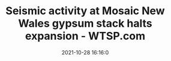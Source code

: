 ---
"title": "Seismic activity at Mosaic New Wales gypsum stack halts expansion - WTSP.com"
"date": "2021-10-28 16:16:0"
"feed_name": "GOOGLENEWSDRILLING"
"feed_website": "https://news.google.com/search?q=drilling%2Bincident&hl=en-US&gl=US&ceid=US:en"
"feed_rss": "https://news.google.com/rss/search?q=drilling%2Bincident&hl=en-US&gl=US&ceid=US:en"
"link": "https://www.wtsp.com/article/news/local/polkcounty/mosaic-gypsum-stack-seismic-activity/67-da4b496d-07b9-4c1a-9e44-af8dcdf7cf19"
"source": "{'href': 'https://www.wtsp.com', 'title': 'WTSP.com'}"
"file": "_posts/2021-1-1-0a21e3fe10cf34e1021654575e3aebe1afe86b48.md"
"accident": "0"
"drilling": "0"
"dead": "0"
"injured": "0"
"arrested": "0"
"place": "unknown place"
"where": "unknown site"
"causes": "unknown"
"place_uri": "unknown place"
---